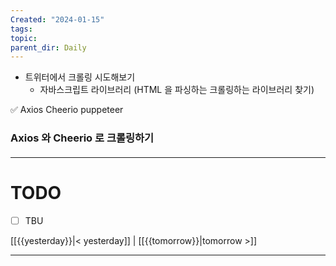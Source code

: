 ```yaml
---
Created: "2024-01-15"
tags: 
topic: 
parent_dir: Daily
---
```

- 트위터에서 크롤링 시도해보기
	- 자바스크립트 라이브러리 (HTML 을 파싱하는 크롤링하는 라이브러리 찾기)

✅ Axios Cheerio
puppeteer

### Axios 와 Cheerio 로 크롤링하기
#### 


----
# TODO
- [ ] TBU 
  
[[{{yesterday}}|< yesterday]] | [[{{tomorrow}}|tomorrow >]]  
  
---  
